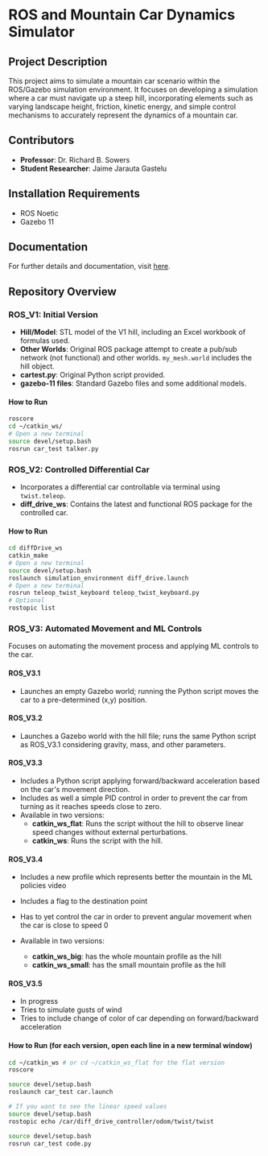 # ROS and Mountain Car Dynamics Simulator

## Project Description
This project aims to simulate a mountain car scenario within the ROS/Gazebo simulation environment. It focuses on developing a simulation where a car must navigate up a steep hill, incorporating elements such as varying landscape height, friction, kinetic energy, and simple control mechanisms to accurately represent the dynamics of a mountain car.

## Contributors
- **Professor**: Dr. Richard B. Sowers
- **Student Researcher**: Jaime Jarauta Gastelu

## Installation Requirements
- ROS Noetic
- Gazebo 11

## Documentation
For further details and documentation, visit [here](https://uillinoisedu-my.sharepoint.com/:w:/g/personal/jaimej2_illinois_edu/EZ0EjiUl5otDqpld2Sg_8F0BGazftnWFsAoBPXAnMlxfsQ?e=6txSLb).

## Repository Overview
### ROS_V1: Initial Version
- **Hill/Model**: STL model of the V1 hill, including an Excel workbook of formulas used.
- **Other Worlds**: Original ROS package attempt to create a pub/sub network (not functional) and other worlds. `my_mesh.world` includes the hill object.
- **cartest.py**: Original Python script provided.
- **gazebo-11 files**: Standard Gazebo files and some additional models.

#### How to Run
```bash
roscore
cd ~/catkin_ws/
# Open a new terminal
source devel/setup.bash
rosrun car_test talker.py
```

### ROS_V2: Controlled Differential Car
- Incorporates a differential car controllable via terminal using `twist.teleop`.
- **diff_drive_ws**: Contains the latest and functional ROS package for the controlled car.

#### How to Run
```bash
cd diffDrive_ws
catkin_make
# Open a new terminal
source devel/setup.bash
roslaunch simulation_environment diff_drive.launch
# Open a new terminal
rosrun teleop_twist_keyboard teleop_twist_keyboard.py
# Optional
rostopic list
```

### ROS_V3: Automated Movement and ML Controls
Focuses on automating the movement process and applying ML controls to the car.

#### ROS_V3.1
- Launches an empty Gazebo world; running the Python script moves the car to a pre-determined (x,y) position.

#### ROS_V3.2
- Launches a Gazebo world with the hill file; runs the same Python script as ROS_V3.1 considering gravity, mass, and other parameters.

#### ROS_V3.3
- Includes a Python script applying forward/backward acceleration based on the car's movement direction.
- Includes as well a simple PID control in order to prevent the car from turning as it reaches speeds close to zero.
- Available in two versions:
  - **catkin_ws_flat**: Runs the script without the hill to observe linear speed changes without external perturbations.
  - **catkin_ws**: Runs the script with the hill.

#### ROS_V3.4
- Includes a new profile which represents better the mountain in the ML policies video
- Includes a flag to the destination point
- Has to yet control the car in order to prevent angular movement when the car is close to speed 0

- Available in two versions:
  - **catkin_ws_big**: has the whole mountain profile as the hill
  - **catkin_ws_small**: has the small mountain profile as the hill

#### ROS_V3.5
- In progress
- Tries to simulate gusts of wind
- Tries to include change of color of car depending on forward/backward acceleration

#### How to Run (for each version, open each line in a new terminal window)
```bash
cd ~/catkin_ws # or cd ~/catkin_ws_flat for the flat version
roscore

source devel/setup.bash
roslaunch car_test car.launch

# If you want to see the linear speed values
source devel/setup.bash
rostopic echo /car/diff_drive_controller/odom/twist/twist

source devel/setup.bash
rosrun car_test code.py
```
